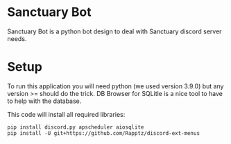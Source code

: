 # Sanctuary Bot

Sanctuary Bot is a python bot design to deal with Sanctuary discord server needs.

# Setup

To run this application you will need python (we used version 3.9.0) but any version >= should do the trick.
DB Browser for SQLitle is a nice tool to have to help with the database.

This code will install all required libraries:
```
pip install discord.py apscheduler aiosqlite
pip install -U git+https://github.com/Rapptz/discord-ext-menus
```